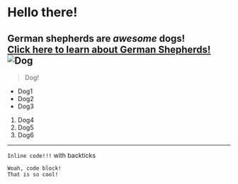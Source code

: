 # Hello there!
**German shepherds are *awesome* dogs!**  
[Click here to learn about German Shepherds!](https://www.thesprucepets.com/breed-profile-german-shepherd-dog-1117967)  
![Dog](https://www.thesprucepets.com/breed-profile-german-shepherd-dog-1117967)  
---  

> Dog!  
* Dog1  
* Dog2  
* Dog3  
1. Dog4  
2. Dog5  
3. Dog6  
---  
`Inline code!!!` with backticks  
```  
Woah, code block!  
That is so cool!
```
